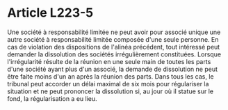 # Article L223-5

Une société à responsabilité limitée ne peut avoir pour associé unique une autre société à responsabilité limitée composée d'une seule personne.   En cas de violation des dispositions de l'alinéa précédent, tout intéressé peut demander la dissolution des sociétés irrégulièrement constituées. Lorsque l'irrégularité résulte de la réunion en une seule main de toutes les parts d'une société ayant plus d'un associé, la demande de dissolution ne peut être faite moins d'un an après la réunion des parts. Dans tous les cas, le tribunal peut accorder un délai maximal de six mois pour régulariser la situation et ne peut prononcer la dissolution si, au jour où il statue sur le fond, la régularisation a eu lieu.